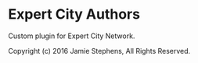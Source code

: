 # Expert City Authors

Custom plugin for Expert City Network.

Copyright (c) 2016 Jamie Stephens, All Rights Reserved.
